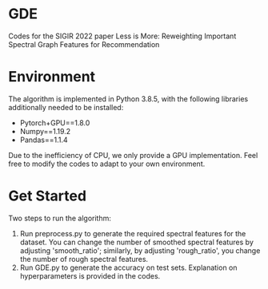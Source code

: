 # GDE
Codes for the SIGIR 2022 paper Less is More: Reweighting Important Spectral Graph Features for Recommendation

# Environment
The algorithm is implemented in Python 3.8.5, with the following libraries additionally needed to be installed:<br/>
* Pytorch+GPU==1.8.0<br/>
* Numpy==1.19.2<br/>
* Pandas==1.1.4<br/>

Due to the inefficiency of CPU, we only provide a GPU implementation. Feel free to modify the codes to adapt to your own environment.

# Get Started

Two steps to run the algorithm:<br/>
1. Run preprocess.py to generate the required spectral features for the dataset. You can change the number of smoothed spectral features by adjusting 'smooth_ratio'; similarly, by adjusting 'rough_ratio', you change the number of rough spectral features.
2. Run GDE.py to generate the accuracy on test sets. Explanation on hyperparameters is provided in the codes.
